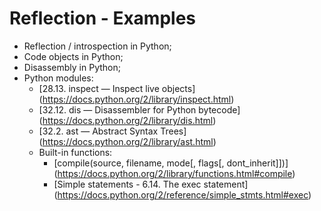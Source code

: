 Reflection - Examples
=====================
* Reflection / introspection in Python;
* Code objects in Python;
* Disassembly in Python;
* Python modules:
  * [28.13. inspect — Inspect live objects] (https://docs.python.org/2/library/inspect.html)
  * [32.12. dis — Disassembler for Python bytecode] (https://docs.python.org/2/library/dis.html)
  * [32.2. ast — Abstract Syntax Trees] (https://docs.python.org/2/library/ast.html)
  * Built-in functions:
    * [compile(source, filename, mode[, flags[, dont_inherit]])] (https://docs.python.org/2/library/functions.html#compile)
    * [Simple statements - 6.14. The exec statement] (https://docs.python.org/2/reference/simple_stmts.html#exec)
